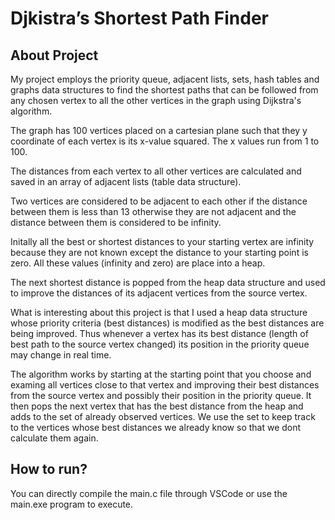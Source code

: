 # Djkistra’s Shortest Path Finder

## About Project

My project employs the priority queue, adjacent lists, sets, hash tables and graphs data structures to find the shortest paths that can be followed from any chosen vertex to all the other vertices in the graph using Dijkstra's algorithm.

The graph has 100 vertices placed on a cartesian plane such that they y coordinate of each vertex is its x-value squared. The x values run from 1 to 100.

The distances from each vertex to all other vertices are calculated and saved in an array of adjacent lists (table data structure).

Two vertices are considered to be adjacent to each other if the distance between them is less than 13 otherwise they are not adjacent and the distance between them is considered to be infinity.

Initally all the best or shortest distances to your starting vertex are infinity because they are not known except the distance to your starting point is zero. All these values (infinity and zero) are place into a heap.

The next shortest distance is popped from the heap data structure and used to improve the distances of its adjacent vertices from the source vertex. 

What is interesting about this project is that I used a heap data structure whose priority criteria (best distances) is modified as the best distances are being improved. Thus whenever a vertex has its best distance (length of best path to the source vertex changed) its position in the priority queue may change in real time.

The algorithm works by starting at the starting point that you choose and examing all vertices close to that vertex and improving their best distances from the source vertex and possibly their position in the priority queue. It then pops the next vertex that has the best distance from the heap and adds to the set of already observed vertices. We use the set to keep track to the vertices whose best distances we already know so that we dont calculate them again.

## How to run?

You can directly compile the main.c file through VSCode or use the main.exe program to execute.